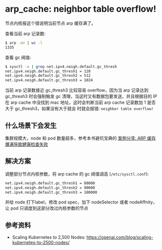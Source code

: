 # arp_cache: neighbor table overflow!

节点内核报这个错说明当前节点 arp 缓存满了。

查看当前 arp 记录数:

``` bash
$ arp -an | wc -l
1335
```

查看 gc 阀值:

``` bash
$ sysctl -a | grep net.ipv4.neigh.default.gc_thresh
net.ipv4.neigh.default.gc_thresh1 = 128
net.ipv4.neigh.default.gc_thresh2 = 512
net.ipv4.neigh.default.gc_thresh3 = 1024
```

当前 arp 记录数接近 gc_thresh3 比较容易 overflow，因为当 arp 记录达到 gc_thresh3 时会强制触发 gc 清理，当这时又有数据包要发送，并且根据目的 IP 在 arp cache 中没找到 mac 地址，这时会判断当前 arp cache 记录数加 1 是否大于 gc_thresh3，如果没有大于就会 时就会报错: `neighbor table overflow!`

## 什么场景下会发生

集群规模大，node 和 pod 数量超多，参考本书避坑宝典的 [案例分享: ARP 缓存爆满导致健康检查失败](https://k8s.imroc.io/troubleshooting/damn/cases/arp-cache-overflow-causes-healthcheck-failed)

## 解决方案

调整部分节点内核参数，将 arp cache 的 gc 阀值调高 (`/etc/sysctl.conf`):

``` bash
net.ipv4.neigh.default.gc_thresh1 = 80000
net.ipv4.neigh.default.gc_thresh2 = 90000
net.ipv4.neigh.default.gc_thresh3 = 100000
```

并给 node 打下label，修改 pod spec，加下 nodeSelector 或者 nodeAffnity，让 pod 只调度到这部分改过内核参数的节点

## 参考资料

- Scaling Kubernetes to 2,500 Nodes: https://openai.com/blog/scaling-kubernetes-to-2500-nodes/
